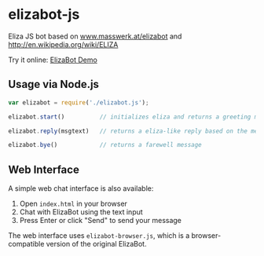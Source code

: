 elizabot-js
===========

Eliza JS bot based on www.masswerk.at/elizabot and http://en.wikipedia.org/wiki/ELIZA

Try it online: [ElizaBot Demo](https://curtcox.github.io/elizabot-js/)

## Usage via Node.js

```javascript
var elizabot = require('./elizabot.js');

elizabot.start()          // initializes eliza and returns a greeting message

elizabot.reply(msgtext)   // returns a eliza-like reply based on the message text passed into it

elizabot.bye()            // returns a farewell message
```

## Web Interface

A simple web chat interface is also available:

1. Open `index.html` in your browser
2. Chat with ElizaBot using the text input
3. Press Enter or click "Send" to send your message

The web interface uses `elizabot-browser.js`, which is a browser-compatible version of the original ElizaBot.